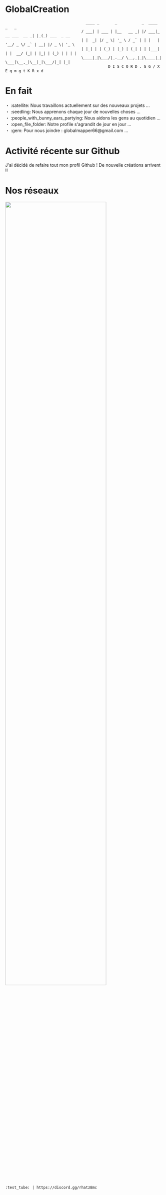  <h1> GlobalCreation  </h1>

                                        ____ _       _           _  ____                _   _             
                                      / ___| | ___ | |__   __ _| |/ ___|_ __ ___  __ _| |_(_) ___  _ __  
                                      | |  _| |/ _ \| '_ \ / _` | | |   | '__/ _ \/ _` | __| |/ _ \| '_ \ 
                                      | |_| | | (_) | |_) | (_| | | |___| | |  __/ (_| | |_| | (_) | | | |
                                      \____|_|\___/|_.__/ \__,_|_|\____|_|  \___|\__,_|\__|_|\___/|_| |_|
                                                  D I S C O R D . G G / X E q m g t K R x d

<h1> En fait  </h1>

<p> ・ :satellite: Nous travaillons actuellement  sur des nouveaux projets ... <br> 
    ・ :seedling: Nous apprenons chaque jour de nouvelles choses ... <br>
    ・ :people_with_bunny_ears_partying: Nous aidons les gens au quotidien ... <br> 
    ・ :open_file_folder: Notre profile s'agrandit de jour en jour ... <br>
    ・ :gem: Pour nous joindre : globalmapper66@gmail.com ... <br>
  </p>
  
 <h1> Activité récente sur Github </h1>
 
<p> J'ai décidé de refaire tout mon profil Github ! De nouvelle créations arrivent !!
   
  </p>

<h1> Nos réseaux </h1>

<a href="https://discord.gg/ChGfrCCZZS"><img width="80%" src="[)"></a>

    :test_tube: | https://discord.gg/rhatzBmc
<br> 

<br>


    
   
    
